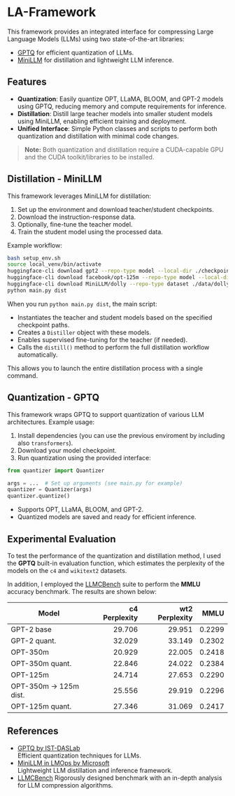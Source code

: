 # LA-Framework

This framework provides an integrated interface for compressing Large Language Models (LLMs) using two state-of-the-art libraries:

- [GPTQ](https://github.com/IST-DASLab/gptq) for efficient quantization of LLMs.
- [MiniLLM](https://github.com/microsoft/LMOps/tree/main/minillm) for distillation and lightweight LLM inference.

## Features

- **Quantization**: Easily quantize OPT, LLaMA, BLOOM, and GPT-2 models using GPTQ, reducing memory and compute requirements for inference.
- **Distillation**: Distill large teacher models into smaller student models using MiniLLM, enabling efficient training and deployment.
- **Unified Interface**: Simple Python classes and scripts to perform both quantization and distillation with minimal code changes.

> **Note:** Both quantization and distillation require a CUDA-capable GPU and the CUDA toolkit/libraries to be installed.

## Distillation - MiniLLM

This framework leverages MiniLLM for distillation:

1. Set up the environment and download teacher/student checkpoints.
2. Download the instruction-response data.
3. Optionally, fine-tune the teacher model.
4. Train the student model using the processed data.

Example workflow:

```bash
bash setup_env.sh
source local_venv/bin/activate
huggingface-cli download gpt2 --repo-type model --local-dir ./checkpoints/gpt2-base
huggingface-cli download facebook/opt-125m --repo-type model --local-dir ./checkpoints/facebook-125m
huggingface-cli download MiniLLM/dolly --repo-type dataset ./data/dolly/
python main.py dist
```

When you run `python main.py dist`, the main script:
- Instantiates the teacher and student models based on the specified checkpoint paths.
- Creates a `Distiller` object with these models.
- Enables supervised fine-tuning for the teacher (if needed).
- Calls the `distill()` method to perform the full distillation workflow automatically.

This allows you to launch the entire distillation process with a single command.

## Quantization - GPTQ

This framework wraps GPTQ to support quantization of various LLM architectures. Example usage:

1. Install dependencies (you can use the previous enviroment by including also `transformers`).
2. Download your model checkpoint.
3. Run quantization using the provided interface:

```python
from quantizer import Quantizer

args = ...  # Set up arguments (see main.py for example)
quantizer = Quantizer(args)
quantizer.quantize()
```

- Supports OPT, LLaMA, BLOOM, and GPT-2.
- Quantized models are saved and ready for efficient inference.

## Experimental Evaluation

To test the performance of the quantization and distillation method, I used the **GPTQ** built-in evaluation function, which estimates the perplexity of the models on the `c4` and `wikitext2` datasets.

In addition, I employed the [LLMCBench](https://github.com/AboveParadise/LLMCBench/) suite to perform the **MMLU** accuracy benchmark. The results are shown below:

| Model                  | c4 Perplexity | wt2 Perplexity | MMLU    |
|------------------------|--------------:|---------------:|--------:|
| GPT-2 base             | 29.706        | 29.951         | 0.2299  |
| GPT-2 quant.            | 32.029        | 33.149         | 0.2302  |
| OPT-350m               | 20.929        | 22.005         | 0.2418  |
| OPT-350m quant.         | 22.846        | 24.022         | 0.2384  |
| OPT-125m               | 24.714        | 27.653         | 0.2290  |
| OPT-350m → 125m dist.  | 25.556        | 29.919         | 0.2296  |
| OPT-125m quant.         | 27.346        | 31.069         | 0.2417  |


## References

- [GPTQ by IST-DASLab](https://github.com/IST-DASLab/gptq)  
  Efficient quantization techniques for LLMs.
- [MiniLLM in LMOps by Microsoft](https://github.com/microsoft/LMOps/tree/main/minillm)  
  Lightweight LLM distillation and inference framework.
- [LLMCBench](https://github.com/AboveParadise/LLMCBench/)
  Rigorously designed benchmark with an in-depth analysis for LLM compression algorithms.